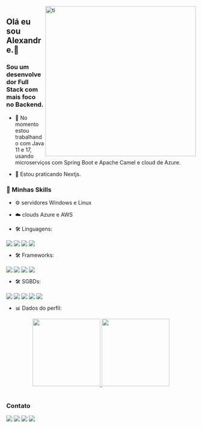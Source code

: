<img src="https://raw.githubusercontent.com/MicaelliMedeiros/micaellimedeiros/master/image/computer-illustration.png" min-width="400px" max-width="400px" width="400px" align="right" alt="ti">

## Olá eu sou Alexandre.👋
### Sou um desenvolvedor Full Stack com mais foco no Backend.

- 🔭 No momento estou trabalhando com Java 11 e 17, usando microserviços com Spring Boot e Apache Camel e cloud de Azure.

- 🌱 Estou praticando Nextjs.

### 🚀 Minhas Skills

- ⚙️ servidores Windows e Linux

- ☁️ clouds Azure e AWS

- 🛠 Linguagens:

<img align="center" src="https://img.shields.io/badge/Java-ED8B00?style=for-the-badge&logo=openjdk&logoColor=white"/>
<img align="center" src="https://img.shields.io/badge/javascript-%23323330.svg?style=for-the-badge&logo=javascript&logoColor=%23F7DF1E"/>
<img align="center" src="https://img.shields.io/badge/typescript-%23007ACC.svg?style=for-the-badge&logo=typescript&logoColor=white"/>  
<img align="center" src="https://img.shields.io/badge/php-%23777BB4.svg?style=for-the-badge&logo=php&logoColor=white"/>

- 🛠 Frameworks:

<img align="center" src="https://img.shields.io/badge/Spring-6DB33F?style=for-the-badge&logo=spring&logoColor=white"/>
<img align="center" src="https://img.shields.io/badge/Angular-DD0031?style=for-the-badge&logo=angular&logoColor=white"/>
<img align="center" src="https://img.shields.io/badge/React-20232A?style=for-the-badge&logo=react&logoColor=61DAFB"/>
<img align="center" src="https://img.shields.io/badge/Next-black?style=for-the-badge&logo=next.js&logoColor=white"/>

- 🛠 SGBDs:

<img align="center" src="	https://img.shields.io/badge/PostgreSQL-316192?style=for-the-badge&logo=postgresql&logoColor=white"/>
<img align="center" src="https://img.shields.io/badge/MySQL-00000F?style=for-the-badge&logo=mysql&logoColor=white"/>
<img align="center" src="https://img.shields.io/badge/Microsoft%20SQL%20Server-CC2927?style=for-the-badge&logo=microsoft%20sql%20server&logoColor=white"/>  
<img align="center" src="https://img.shields.io/badge/MongoDB-4EA94B?style=for-the-badge&logo=mongodb&logoColor=white"/>
<img align="center" src="https://img.shields.io/badge/redis-%23DD0031.svg?&style=for-the-badge&logo=redis&logoColor=white"/>


- 📊 Dados do perfil:
<div align="center">
  <a href="https://github.com/asreal089">
  <img height="180em" src="https://github-readme-stats.vercel.app/api?username=asreal089&show_icons=true&theme=tokyonight&include_all_commits=true&count_private=true"/>
  <img height="180em" src="https://github-readme-stats.vercel.app/api/top-langs/?username=asreal089&layout=compact&langs_count=7&theme=tokyonight"/>
  </a>
</div>

#

### Contato


<p align="left">
  <a href="mailto:lexx_89@hotmail.com" alt="Gmail">
  <img src="https://img.shields.io/badge/Microsoft_Outlook-0078D4?style=for-the-badge&logo=microsoft-outlook&logoColor=white" /></a>
  <a href="mailto:alexandre.pl.siqueira@gmail.com" alt="Gmail">
  <img src="https://img.shields.io/badge/Gmail-D14836?style=for-the-badge&logo=gmail&logoColor=white" /></a>
  <a href="https://www.linkedin.com/in/alexandre-siqueira-521458109" alt="Linkedin">
  <img src="https://img.shields.io/badge/linkedin-%230077B5.svg?style=for-the-badge&logo=linkedin&logoColor=white" /></a>
  <a href="https://wa.me/5519997253215" alt="WhatsApp">
  <img src="https://img.shields.io/badge/WhatsApp-25D366?style=for-the-badge&logo=whatsapp&logoColor=white"/></a>
</p>